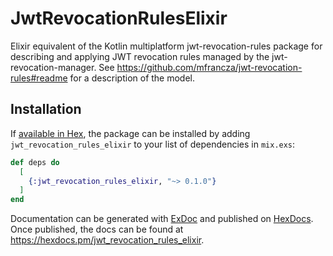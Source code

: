 # JwtRevocationRulesElixir

Elixir equivalent of the Kotlin multiplatform jwt-revocation-rules package for describing and applying JWT revocation rules managed by the jwt-revocation-manager.  See https://github.com/mfrancza/jwt-revocation-rules#readme for a description of the model.

## Installation

If [available in Hex](https://hex.pm/docs/publish), the package can be installed
by adding `jwt_revocation_rules_elixir` to your list of dependencies in `mix.exs`:

```elixir
def deps do
  [
    {:jwt_revocation_rules_elixir, "~> 0.1.0"}
  ]
end
```

Documentation can be generated with [ExDoc](https://github.com/elixir-lang/ex_doc)
and published on [HexDocs](https://hexdocs.pm). Once published, the docs can
be found at <https://hexdocs.pm/jwt_revocation_rules_elixir>.

